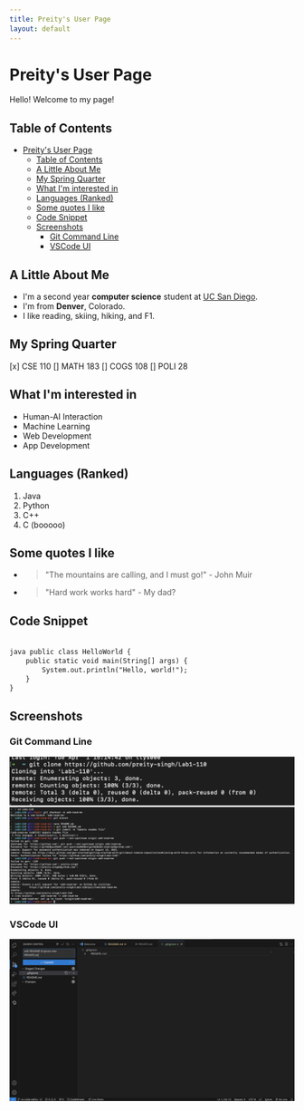 ```yaml
---
title: Preity's User Page
layout: default
---
```


# Preity's User Page

Hello! Welcome to my page!

## Table of Contents
- [Preity's User Page](#preitys-user-page)
  - [Table of Contents](#table-of-contents)
  - [A Little About Me](#a-little-about-me)
  - [My Spring Quarter](#my-spring-quarter)
  - [What I'm interested in](#what-im-interested-in)
  - [Languages (Ranked)](#languages-ranked)
  - [Some quotes I like](#some-quotes-i-like)
  - [Code Snippet](#code-snippet)
  - [Screenshots](#screenshots)
    - [Git Command Line](#git-command-line)
    - [VSCode UI](#vscode-ui)

## A Little About Me
- I'm a second year **computer science** student at [UC San Diego](https://ucsd.edu). 
- I'm from **Denver**, Colorado.
- I like reading, skiing, hiking, and F1.
  
## My Spring Quarter
[x] CSE 110
[] MATH 183
[] COGS 108
[] POLI 28

## What I'm interested in
- Human-AI Interaction
- Machine Learning
- Web Development
- App Development
  
## Languages (Ranked)
1. Java
2. Python
3. C++
4. C (booooo)
  
## Some quotes I like 
- > "The mountains are calling, and I must go!" - John Muir 
- > "Hard work works hard" - My dad?

## Code Snippet 
<pre> <code> 
java public class HelloWorld { 
    public static void main(String[] args) { 
        System.out.println("Hello, world!"); 
    }
} </code> </pre>

## Screenshots
### Git Command Line
![Command Line 1](part2-1.png)
![Command Line 2](part2-2.png)

### VSCode UI
![VS code](VSCode-commit.png)





